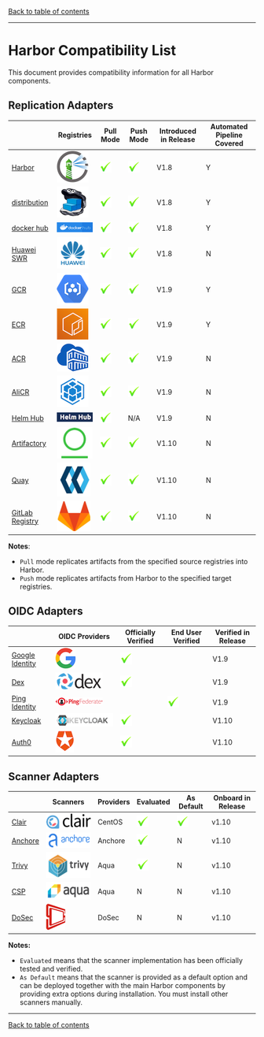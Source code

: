 [Back to table of contents](../index.md)

----------

# Harbor Compatibility List

This document provides compatibility information for all Harbor components.

## Replication Adapters

|     | Registries       | Pull Mode | Push Mode | Introduced in Release | Automated Pipeline Covered |
|-----|------------------|-----------|-----------|-----------------------|---------------------------|
| [Harbor](https://goharbor.io/)|  ![Harbor](../../img/replication_adapters/harbor_logo.png)|![Y](../../img/replication_adapters/right.png)|![Y](../../img/replication_adapters/right.png)| V1.8 | Y |
| [distribution](https://github.com/docker/distribution) | ![distribution](../../img/replication_adapters/distribution.png)|![Y](../../img/replication_adapters/right.png)|![Y](../../img/replication_adapters/right.png)| V1.8 | Y |
| [docker hub](https://hub.docker.com/) | ![docker hub](../../img/replication_adapters/docker_hub.png)|![Y](../../img/replication_adapters/right.png)|![Y](../../img/replication_adapters/right.png)| V1.8 | Y |
| [Huawei SWR](https://www.huaweicloud.com/en-us/product/swr.html) | ![Huawei SWR](../../img/replication_adapters/hw.png)|![Y](../../img/replication_adapters/right.png)|![Y](../../img/replication_adapters/right.png)| V1.8 | N |
| [GCR](https://cloud.google.com/container-registry/) | ![GCR](../../img/replication_adapters/gcr.png)|![Y](../../img/replication_adapters/right.png)|![Y](../../img/replication_adapters/right.png)| V1.9 | Y |
| [ECR](https://aws.amazon.com/ecr/) | ![ECR](../../img/replication_adapters/ecr.png)|![Y](../../img/replication_adapters/right.png)|![Y](../../img/replication_adapters/right.png)| V1.9 | Y |
| [ACR](https://azure.microsoft.com/en-us/services/container-registry/) | ![ACR](../../img/replication_adapters/acr.png)|![Y](../../img/replication_adapters/right.png)|![Y](../../img/replication_adapters/right.png)| V1.9 | N |
| [AliCR](https://www.alibabacloud.com/product/container-registry) | ![AliCR](../../img/replication_adapters/ali-cr.png)|![Y](../../img/replication_adapters/right.png)|![Y](../../img/replication_adapters/right.png)| V1.9 | N |
| [Helm Hub](https://hub.helm.sh/) | ![Helm Hub](../../img/replication_adapters/helm-hub.png)|![Y](../../img/replication_adapters/right.png)| N/A | V1.9 | N |
| [Artifactory](https://jfrog.com/artifactory/) | ![Artifactory](../../img/replication_adapters/artifactory.png)|![Y](../../img/replication_adapters/right.png)| ![Y](../../img/replication_adapters/right.png) | V1.10 | N |
| [Quay](https://github.com/quay/quay) | ![Quay](../../img/replication_adapters/quay.png)|![Y](../../img/replication_adapters/right.png)| ![Y](../../img/replication_adapters/right.png) | V1.10 | N |
| [GitLab Registry](https://docs.gitlab.com/ee/user/packages/container_registry/) | ![GitLab Registry](../../img/replication_adapters/gitlab.png)|![Y](../../img/replication_adapters/right.png)| ![Y](../../img/replication_adapters/right.png) | V1.10 | N |

**Notes**: 

* `Pull` mode replicates artifacts from the specified source registries into Harbor. 
* `Push` mode replicates artifacts from Harbor to the specified target registries.

## OIDC Adapters

|   |  OIDC Providers | Officially Verified | End User Verified   | Verified in Release |
|---|-----------------|---------------------|---------------------|-----------------------|
| [Google Identity](https://developers.google.com/identity/protocols/OpenIDConnect) | ![google identity](../../img/OIDC/google_identity.png)| ![Y](../../img/replication_adapters/right.png) |  |V1.9|
| [Dex](https://github.com/dexidp/dex) | ![dex](../../img/OIDC/dex.png) | ![Y](../../img/replication_adapters/right.png)| | V1.9 |
| [Ping Identity](https://www.pingidentity.com) | ![ping identity](../../img/OIDC/ping.png) | | ![Y](../../img/replication_adapters/right.png)| V1.9 |
| [Keycloak](https://www.keycloak.org/) | ![Keycloak](../../img/OIDC/keycloak.png) | ![Y](../../img/replication_adapters/right.png) | | V1.10 |
| [Auth0](https://auth0.com/) | ![Auth0](../../img/OIDC/auth0.png) | ![Y](../../img/replication_adapters/right.png) | | V1.10 |

## Scanner Adapters

|   | Scanners | Providers | Evaluated | As Default | Onboard in Release |
|---|----------|-----------|-----------|------------|--------------------|
| [Clair](https://github.com/goharbor/harbor-scanner-clair)    |![Clair](../../img/scanners/clair.png)| CentOS    |![Y](../../img/replication_adapters/right.png)|![Y](../../img/replication_adapters/right.png)| v1.10 |
| [Anchore](https://github.com/anchore/harbor-scanner-adapter) |![Anchore](../../img/scanners/anchore.png)   | Anchore    |![Y](../../img/replication_adapters/right.png)| N | v1.10 |
| [Trivy](https://github.com/aquasecurity/harbor-scanner-trivy)|![Trivy](../../img/scanners/trivy.png)| Aqua    |![Y](../../img/replication_adapters/right.png)| N | v1.10 |
| [CSP](https://github.com/aquasecurity/harbor-scanner-aqua)   |![Aqua](../../img/scanners/aqua.png)| Aqua    | N | N | v1.10 |
| [DoSec](https://github.com/dosec-cn/harbor-scanner/blob/master/README_en.md)|![DoSec](../../img/scanners/dosec.png)    | DoSec    | N | N | v1.10 |

**Notes:**

* `Evaluated` means that the scanner implementation has been officially tested and verified.
* `As Default` means that the scanner is provided as a default option and can be deployed together with the main Harbor components by providing extra options during installation. You must install other scanners manually.

----------

[Back to table of contents](../index.md)